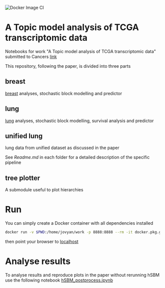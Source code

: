 ![Docker Image CI](https://github.com/fvalle1/cancers/workflows/Docker%20Image%20CI/badge.svg)

# A Topic model analysis of TCGA transcriptomic data
Notebooks for work "A Topic model analysis of TCGA transcriptomic data" submitted to Cancers [link]()

This repository, following the paper, is divided into three parts

## breast
[breast](breast) analyses, stochastic block modelling and predictor

## lung
[lung](lung) analyses, stochastic block modelling, survival analysis and predictor

## unified lung
lung data from unified dataset as discussed in the paper

See *Readme.md* in each folder for a detailed description of the specific pipeline

## tree plotter

A submodule useful to plot hierarchies

# Run
You can simply create a Docker container with all dependencies installed

```bash
docker run -v $PWD:/home/jovyan/work -p 8888:8888 --rm -it docker.pkg.github.com/fvalle1/cancers/topic:latest
```

then point your browser to [localhost](http://localhost:8888)

# Analyse results

To analyse results and reproduce plots in the paper without rerunning hSBM use the following notebook [hSBM_postprocess.ipynb](hSBM_postprocess.ipynb)
